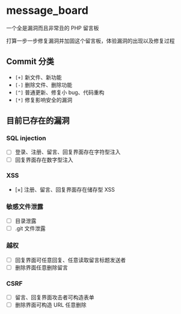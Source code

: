 # message_board

一个全是漏洞而且非常丑的 PHP 留言板

打算一步一步修复漏洞并加固这个留言板，体验漏洞的出现以及修复过程

## Commit 分类

- `[+]` 新文件、新功能
- `[-]` 删除文件、删除功能
- `[^]` 普通更新、修复小 bug、代码重构
- `[*]` 修复影响安全的漏洞

## 目前已存在的漏洞

### SQL injection
- [ ] 登录、注册、留言、回复界面存在字符型注入
- [ ] 回复界面存在数字型注入

### XSS
- [×] 注册、留言、回复界面存在储存型 XSS

### 敏感文件泄露
- [ ] 目录泄露
- [ ] .git 文件泄露

### 越权
- [ ] 回复界面可任意回复、任意读取留言标题发送者
- [ ] 删除界面任意删除留言

### CSRF
- [ ] 留言、回复界面攻击者可构造表单
- [ ] 删除界面可构造 URL 任意删除
